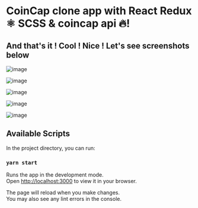 # CoinCap clone app with React Redux ⚛️ SCSS & coincap api 🔥!

## And that's it ! Cool ! Nice ! Let's see screenshots below

![image](https://user-images.githubusercontent.com/74628686/183941477-73ccbd4a-60e9-4fe2-9e27-c2f6dc89eb23.png)

![image](https://user-images.githubusercontent.com/74628686/177817990-0b22e52a-3add-4c37-a46b-868cce9ba29b.png)

![image](https://user-images.githubusercontent.com/74628686/177818036-7654a9c3-d7ea-4424-8602-fefa15a9cbeb.png)

![image](https://user-images.githubusercontent.com/74628686/177818088-dd8bb5be-d2f1-447b-b573-2a7d801e199d.png)

![image](https://user-images.githubusercontent.com/74628686/183941558-c43c30a0-5afb-45d9-b35b-7f7d63803711.png)

## Available Scripts

In the project directory, you can run:

### `yarn start`

Runs the app in the development mode.\
Open [http://localhost:3000](http://localhost:3000) to view it in your browser.

The page will reload when you make changes.\
You may also see any lint errors in the console.
